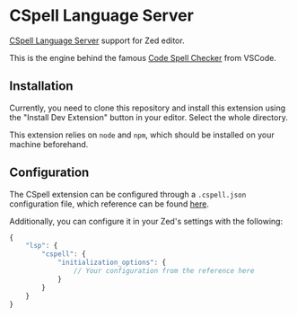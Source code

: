 # CSpell Language Server

[CSpell Language Server](https://github.com/streetsidesoftware/vscode-spell-checker) support for Zed editor.

This is the engine behind the famous [Code Spell Checker](https://marketplace.visualstudio.com/items?itemName=streetsidesoftware.code-spell-checker) from VSCode.

## Installation

Currently, you need to clone this repository and install this extension using the "Install Dev Extension" button in your editor. Select the whole directory.

This extension relies on `node` and `npm`, which should be installed on your machine beforehand.

## Configuration

The CSpell extension can be configured through a `.cspell.json` configuration file, which reference can be found [here](https://cspell.org/configuration/).

Additionally, you can configure it in your Zed's settings with the following:

```javascript
{
    "lsp": {
        "cspell": {
            "initialization_options": {
                // Your configuration from the reference here
            }
        }
    }
}
```
